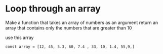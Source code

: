 # Loop through an array

Make a function that takes an array of numbers as an argument
return an array that contains only the numbers that are greater than 10

use this array

    const array = [12, 45, 5.3, 60, 7.4 , 33, 10, 1.4, 55,9,]

